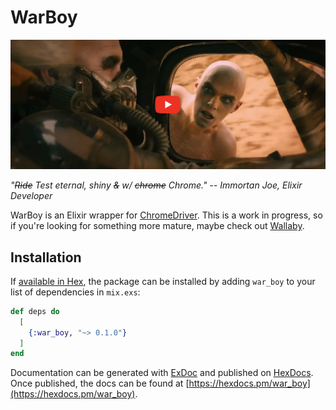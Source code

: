 # WarBoy

<a href="https://www.youtube.com/watch?v=mhm-4kDBhio">
  <img src="images/mad_max_fury_road_shiny_and_chrome.png">
</a>

*"~~Ride~~ Test eternal, shiny ~~&~~ w/ ~~chrome~~ Chrome." -- Immortan Joe, Elixir Developer*

WarBoy is an Elixir wrapper for [ChromeDriver](https://chromedriver.chromium.org/).  This is a work in progress, so if you're looking for something more mature, maybe check out [Wallaby](https://github.com/elixir-wallaby/wallaby).

## Installation

If [available in Hex](https://hex.pm/docs/publish), the package can be installed
by adding `war_boy` to your list of dependencies in `mix.exs`:

```elixir
def deps do
  [
    {:war_boy, "~> 0.1.0"}
  ]
end
```

Documentation can be generated with [ExDoc](https://github.com/elixir-lang/ex_doc)
and published on [HexDocs](https://hexdocs.pm). Once published, the docs can
be found at [https://hexdocs.pm/war_boy](https://hexdocs.pm/war_boy).

